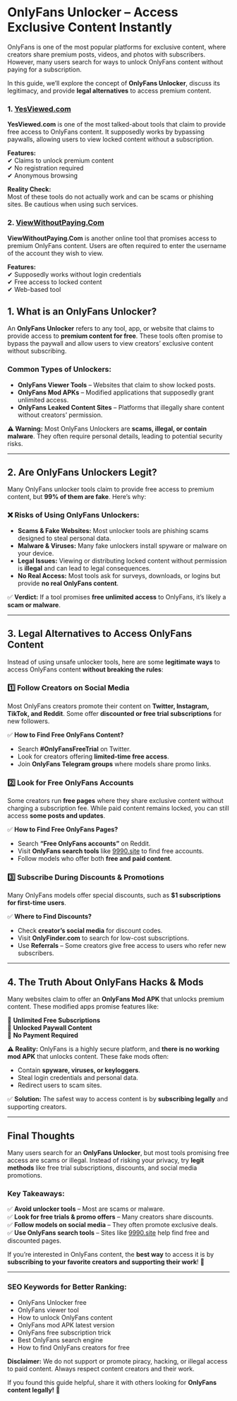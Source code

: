 # **OnlyFans Unlocker – Access Exclusive Content Instantly**

OnlyFans is one of the most popular platforms for exclusive content, where creators share premium posts, videos, and photos with subscribers. However, many users search for ways to unlock OnlyFans content without paying for a subscription. 

In this guide, we’ll explore the concept of **OnlyFans Unlocker**, discuss its legitimacy, and provide **legal alternatives** to access premium content.

### **1. [YesViewed.com](https://yesviewed.com/)**
**YesViewed.com** is one of the most talked-about tools that claim to provide free access to OnlyFans content. It supposedly works by bypassing paywalls, allowing users to view locked content without a subscription.

**Features:**  
✔ Claims to unlock premium content  
✔ No registration required  
✔ Anonymous browsing  

**Reality Check:**  
Most of these tools do not actually work and can be scams or phishing sites. Be cautious when using such services.

### **2. [ViewWithoutPaying.Com](https://viewwithoutpaying.com/)**
**ViewWithoutPaying.Com** is another online tool that promises access to premium OnlyFans content. Users are often required to enter the username of the account they wish to view.

**Features:**  
✔ Supposedly works without login credentials  
✔ Free access to locked content  
✔ Web-based tool  

## **1. What is an OnlyFans Unlocker?**

An **OnlyFans Unlocker** refers to any tool, app, or website that claims to provide access to **premium content for free**. These tools often promise to bypass the paywall and allow users to view creators’ exclusive content without subscribing.

### **Common Types of Unlockers:**
- **OnlyFans Viewer Tools** – Websites that claim to show locked posts.
- **OnlyFans Mod APKs** – Modified applications that supposedly grant unlimited access.
- **OnlyFans Leaked Content Sites** – Platforms that illegally share content without creators’ permission.

**⚠ Warning:** Most OnlyFans Unlockers are **scams, illegal, or contain malware**. They often require personal details, leading to potential security risks.

---

## **2. Are OnlyFans Unlockers Legit?**

Many OnlyFans unlocker tools claim to provide free access to premium content, but **99% of them are fake**. Here’s why:

### ❌ **Risks of Using OnlyFans Unlockers:**
- **Scams & Fake Websites:** Most unlocker tools are phishing scams designed to steal personal data.
- **Malware & Viruses:** Many fake unlockers install spyware or malware on your device.
- **Legal Issues:** Viewing or distributing locked content without permission is **illegal** and can lead to legal consequences.
- **No Real Access:** Most tools ask for surveys, downloads, or logins but provide **no real OnlyFans content**.

✅ **Verdict:** If a tool promises **free unlimited access** to OnlyFans, it’s likely a **scam or malware**.

---

## **3. Legal Alternatives to Access OnlyFans Content**

Instead of using unsafe unlocker tools, here are some **legitimate ways** to access OnlyFans content **without breaking the rules**:

### **1️⃣ Follow Creators on Social Media**
Most OnlyFans creators promote their content on **Twitter, Instagram, TikTok, and Reddit**. Some offer **discounted or free trial subscriptions** for new followers.

✅ **How to Find Free OnlyFans Content?**
- Search **#OnlyFansFreeTrial** on Twitter.
- Look for creators offering **limited-time free access**.
- Join **OnlyFans Telegram groups** where models share promo links.

### **2️⃣ Look for Free OnlyFans Accounts**
Some creators run **free pages** where they share exclusive content without charging a subscription fee. While paid content remains locked, you can still access **some posts and updates**.

✅ **How to Find Free OnlyFans Pages?**
- Search **“Free OnlyFans accounts”** on Reddit.
- Visit **OnlyFans search tools** like [9990.site](https://9990.site/area) to find free accounts.
- Follow models who offer both **free and paid content**.

### **3️⃣ Subscribe During Discounts & Promotions**
Many OnlyFans models offer special discounts, such as **$1 subscriptions for first-time users**. 

✅ **Where to Find Discounts?**
- Check **creator’s social media** for discount codes.
- Visit **OnlyFinder.com** to search for low-cost subscriptions.
- Use **Referrals** – Some creators give free access to users who refer new subscribers.

---

## **4. The Truth About OnlyFans Hacks & Mods**

Many websites claim to offer an **OnlyFans Mod APK** that unlocks premium content. These modified apps promise features like:

🚀 **Unlimited Free Subscriptions**  
🚀 **Unlocked Paywall Content**  
🚀 **No Payment Required**  

**⚠ Reality:** OnlyFans is a highly secure platform, and **there is no working mod APK** that unlocks content. These fake mods often:
- Contain **spyware, viruses, or keyloggers**.
- Steal login credentials and personal data.
- Redirect users to scam sites.

✅ **Solution:** The safest way to access content is by **subscribing legally** and supporting creators.

---

## **Final Thoughts**

Many users search for an **OnlyFans Unlocker**, but most tools promising free access are scams or illegal. Instead of risking your privacy, try **legit methods** like free trial subscriptions, discounts, and social media promotions.

### **Key Takeaways:**
✅ **Avoid unlocker tools** – Most are scams or malware.  
✅ **Look for free trials & promo offers** – Many creators share discounts.  
✅ **Follow models on social media** – They often promote exclusive deals.  
✅ **Use OnlyFans search tools** – Sites like [9990.site](https://9990.site/area) help find free and discounted pages.  

If you’re interested in OnlyFans content, the **best way** to access it is by **subscribing to your favorite creators and supporting their work**! 💙

---

### **SEO Keywords for Better Ranking:**
- OnlyFans Unlocker free
- OnlyFans viewer tool
- How to unlock OnlyFans content
- OnlyFans mod APK latest version
- OnlyFans free subscription trick
- Best OnlyFans search engine
- How to find OnlyFans creators for free

**Disclaimer:** We do not support or promote piracy, hacking, or illegal access to paid content. Always respect content creators and their work.

If you found this guide helpful, share it with others looking for **OnlyFans content legally!** 🚀

